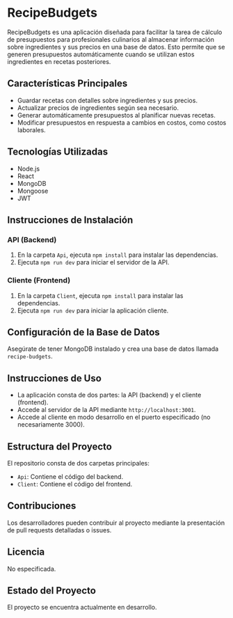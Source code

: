 # RecipeBudgets

RecipeBudgets es una aplicación diseñada para facilitar la tarea de cálculo de presupuestos para profesionales culinarios al almacenar información sobre ingredientes y sus precios en una base de datos. Esto permite que se generen presupuestos automáticamente cuando se utilizan estos ingredientes en recetas posteriores.

## Características Principales

- Guardar recetas con detalles sobre ingredientes y sus precios.
- Actualizar precios de ingredientes según sea necesario.
- Generar automáticamente presupuestos al planificar nuevas recetas.
- Modificar presupuestos en respuesta a cambios en costos, como costos laborales.

## Tecnologías Utilizadas

- Node.js
- React
- MongoDB
- Mongoose
- JWT

## Instrucciones de Instalación

### API (Backend)

1. En la carpeta `Api`, ejecuta `npm install` para instalar las dependencias.
2. Ejecuta `npm run dev` para iniciar el servidor de la API.

### Cliente (Frontend)

1. En la carpeta `Client`, ejecuta `npm install` para instalar las dependencias.
2. Ejecuta `npm run dev` para iniciar la aplicación cliente.

## Configuración de la Base de Datos

Asegúrate de tener MongoDB instalado y crea una base de datos llamada `recipe-budgets`.

## Instrucciones de Uso

- La aplicación consta de dos partes: la API (backend) y el cliente (frontend).
- Accede al servidor de la API mediante `http://localhost:3001`.
- Accede al cliente en modo desarrollo en el puerto especificado (no necesariamente 3000).

## Estructura del Proyecto

El repositorio consta de dos carpetas principales:
- `Api`: Contiene el código del backend.
- `Client`: Contiene el código del frontend.

## Contribuciones

Los desarrolladores pueden contribuir al proyecto mediante la presentación de pull requests detalladas o issues.

## Licencia

No especificada.

## Estado del Proyecto

El proyecto se encuentra actualmente en desarrollo.
